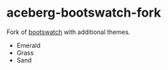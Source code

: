 # aceberg-bootswatch-fork


Fork of [bootswatch](https://github.com/thomaspark/bootswatch) with additional themes.
- Emerald
- Grass
- Sand